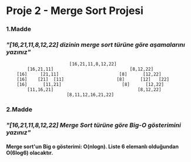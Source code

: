 # Proje 2 - Merge Sort Projesi

### 1.Madde 

### *"[16,21,11,8,12,22] dizinin merge sort türüne göre aşamalarını yazınız"*

                            [16,21,11,8,12,22]
            [16,21,11]                             [8,12,22]
        [16]     [21,11]                       [8]      [12,22]
        [16]    [21]  [11]                    [8]      [12]   [22]
        [16]      [11,21]                       [8]      [12,22]
            [11,16,21]                                [8,12,22]
                           [8,11,12,16,21,22]


### 2.Madde 

### *"[16,21,11,8,12,22] Merge Sort türüne göre Big-O gösterimini yazınız"*

#### Merge sort'un Big o gösterimi: O(nlogn). Liste 6 elemanlı olduğundan O(6log6) olacaktır.

 